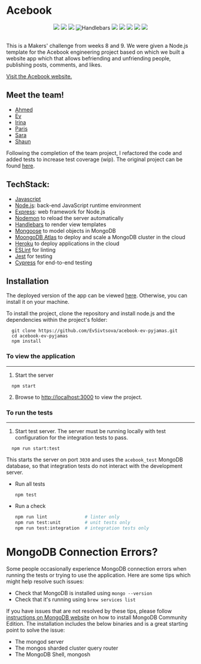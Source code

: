 # Acebook
<div align="center">
  <img src="https://img.shields.io/badge/javascript-%23323330.svg?style=for-the-badge&logo=javascript&logoColor=%23F7DF1E"/>
  <img src="https://img.shields.io/badge/node.js-6DA55F?style=for-the-badge&logo=node.js&logoColor=white"/>
  <img src="https://img.shields.io/badge/express.js-%23404d59.svg?style=for-the-badge&logo=express&logoColor=%2361DAFB"/>
  <img src="https://img.shields.io/badge/Handlebars-black?style=for-the-badge&logo=Handlebars&logoColor=white" alt="Handlebars"/>
  <img src="https://img.shields.io/badge/html5-%23E34F26.svg?style=for-the-badge&logo=html5&logoColor=white"/>
  <img src="https://img.shields.io/badge/css3-%231572B6.svg?style=for-the-badge&logo=css3&logoColor=white"/>
  <img src="https://img.shields.io/badge/-jest-%23C21325?style=for-the-badge&logo=jest&logoColor=white"/>
  <img src="https://img.shields.io/badge/-cypress-%23E5E5E5?style=for-the-badge&logo=cypress&logoColor=058a5e"/>
  <img src="https://img.shields.io/badge/MongoDB-%234ea94b.svg?style=for-the-badge&logo=mongodb&logoColor=white"/>
</div>
<br>

This is a Makers' challenge from weeks 8 and 9. We were given a Node.js template for the Acebook engineering project based on which we built a website app which that allows befriending and unfriending people, publishing posts, comments, and likes. 

[Visit the Acebook website.](https://acebook-ev-pyjamas.herokuapp.com)

## Meet the team!

* [Ahmed](https://github.com/meddydev)<br>
* [Ev](https://github.com/EvSivtsova)<br>
* [Irina](https://github.com/IrinaVi)<br>
* [Paris](https://github.com/ParisMonson)<br>
* [Sara](https://github.com/Saraesabbagh)<br>
* [Shaun](https://github.com/shaunywho)<br>

Following the completion of the team project, I refactored the code and added tests to increase test coverage (wip). The original project can be found [here](https://github.com/ParisMonson/acebook-the-pyjamas).

## TechStack:

- [Javascript](https://www.javascript.com/)
- [Node.js](https://nodejs.org/en/): back-end JavaScript runtime environment
- [Express](https://expressjs.com/): web framework for Node.js
- [Nodemon](https://nodemon.io/) to reload the server automatically
- [Handlebars](https://handlebarsjs.com/) to render view templates
- [Mongoose](https://mongoosejs.com) to model objects in MongoDB
- [MoongoDB Atlas](https://www.mongodb.com/cloud/atlas) to deploy and scale a MongoDB cluster in the cloud
- [Heroku](https:/www.heroku.com) to deploy applications in the cloud
- [ESLint](https://eslint.org) for linting
- [Jest](https://jestjs.io/) for testing
- [Cypress](https://www.cypress.io/) for end-to-end testing

## Installation

The deployed version of the app can be viewed [here](https://acebook-ev-pyjamas.herokuapp.com). Otherwise, you can install it on your machine.

To install the project, clone the repository and install node.js and the dependencies within the project's folder:

```
  git clone https://github.com/EvSivtsova/acebook-ev-pyjamas.git
  cd acebook-ev-pyjamas
  npm install
```

### To view the application
---
1. Start the server
```
  npm start
```
2. Browse to [http://localhost:3000](http://localhost:3000) to view the project.


### To run the tests
---
1. Start test server. The server must be running locally with test configuration for the integration tests to pass.

```
  npm run start:test
```

This starts the server on port `3030` and uses the `acebook_test` MongoDB database, so that integration tests do not interact with the development server.

- Run all tests
  ```
  npm test
  ```
- Run a check
  ```bash
  npm run lint              # linter only
  npm run test:unit         # unit tests only
  npm run test:integration  # integration tests only
  ```
  
# MongoDB Connection Errors?
Some people occasionally experience MongoDB connection errors when running the tests or trying to use the application. Here are some tips which might help resolve such issues:
* Check that MongoDB is installed using `mongo --version`
* Check that it's running using `brew services list`

If you have issues that are not resolved by these tips, please follow [instructions on MongoDB website](https://www.mongodb.com/docs/manual/administration/install-community) on how to install MongoDB Community Edition. The installation includes the below binaries and is a great starting point to solve the issue:
* The mongod server
* The mongos sharded cluster query router
* The MongoDB Shell, mongosh
